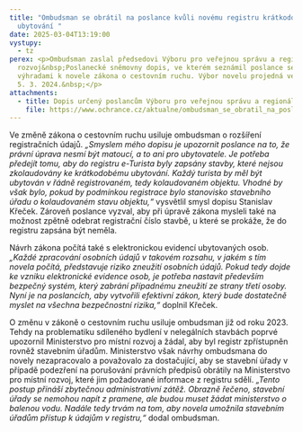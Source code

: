 ```yaml
---
title: "Ombudsman se obrátil na poslance kvůli novému registru krátkodobého
  ubytování "
date: 2025-03-04T13:19:00
vystupy:
  - tz
perex: <p>Ombudsman zaslal předsedovi Výboru pro veřejnou správu a regionální
  rozvoj&nbsp;Poslanecké sněmovny dopis, ve kterém seznámil poslance se svými
  výhradami k novele zákona o cestovním ruchu. Výbor novelu projedná ve středu
  5. 3. 2024.&nbsp;</p>
attachments:
  - title: Dopis určený poslancům Výboru pro veřejnou správu a regionální rozvoj
    file: https://www.ochrance.cz/aktualne/ombudsman_se_obratil_na_poslance_kvuli_novemu_registru_kratkodobeho_ubytovani/dopis_urceny_poslancum_vyboru_pro_verejnou_spravu_a_regionalni_rozvoj.docx
---
```

<p>Ve změně zákona o cestovním ruchu usiluje ombudsman o rozšíření registračních údajů. 
<i>„Smyslem mého dopisu je upozornit poslance na to, že právní úprava nesmí být matoucí, a to ani pro ubytovatele. Je potřeba předejít tomu, aby do registru e-Turista byly zapsány stavby, které nejsou zkolaudovány ke krátkodobému ubytování. Každý turista by měl být ubytován v&nbsp;řádně registrovaném, tedy kolaudovaném objektu. Vhodné by však bylo, pokud by podmínkou registrace bylo stanovisko stavebního úřadu o kolaudovaném stavu objektu,“&nbsp;</i>vysvětlil smysl dopisu Stanislav Křeček. Zároveň poslance vyzval, aby při úpravě zákona mysleli také na možnost zpětně odebrat registrační číslo stavbě, u které se prokáže, že do registru zapsána být neměla.&nbsp;
<i>&nbsp;</i></p>
<p>Návrh zákona počítá také s&nbsp;elektronickou evidencí ubytovaných osob. 
<i>„Každé zpracování osobních údajů v takovém rozsahu, v jakém s tím novela počítá, představuje riziko zneužití osobních údajů. Pokud tedy dojde ke vzniku elektronické evidence osob, je potřeba nastavit především bezpečný systém, který zabrání případnému zneužití ze strany třetí osoby. Nyní je na poslancích, aby vytvořili efektivní zákon, který bude dostatečně myslet na všechna bezpečnostní rizika,“&nbsp;</i>doplnil Křeček.</p>
<p>O změnu v&nbsp;zákoně o cestovním ruchu usiluje ombudsman již od roku 2023. Tehdy na problematiku sdíleného bydlení v&nbsp;nelegálních stavbách poprvé upozornil Ministerstvo pro místní rozvoj a žádal, aby byl registr zpřístupněn rovněž stavebním úřadům. Ministerstvo však návrhy ombudsmana do novely nezapracovalo a považovalo za dostačující, aby se stavební úřady v případě podezření na porušování právních předpisů obrátily na Ministerstvo pro místní rozvoj, které jim požadované informace z&nbsp;registru sdělí. 
<i>„Tento postup přináší zbytečnou administrativní zátěž. Obrazně řečeno, stavební úřady se nemohou napít z pramene, ale budou muset žádat ministerstvo o balenou vodu. Nadále tedy trvám na tom, aby novela umožnila stavebním úřadům přístup k údajům v&nbsp;registru,“</i> dodal ombudsman.</p>
